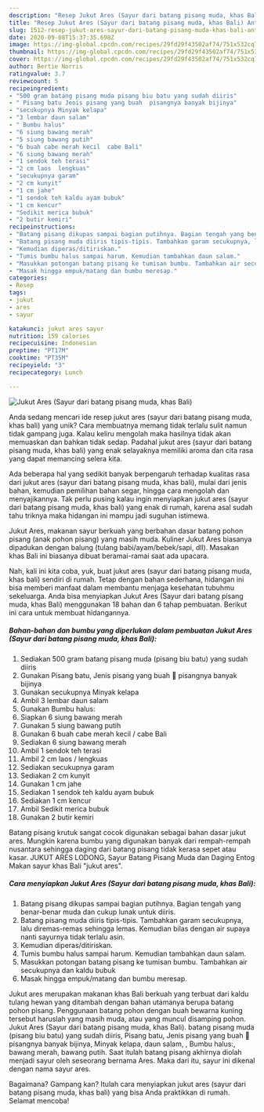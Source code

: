 ```yaml
---
description: "Resep Jukut Ares (Sayur dari batang pisang muda, khas Bali) Anti Gagal"
title: "Resep Jukut Ares (Sayur dari batang pisang muda, khas Bali) Anti Gagal"
slug: 1512-resep-jukut-ares-sayur-dari-batang-pisang-muda-khas-bali-anti-gagal
date: 2020-09-08T15:37:35.698Z
image: https://img-global.cpcdn.com/recipes/29fd29f43502af74/751x532cq70/jukut-ares-sayur-dari-batang-pisang-muda-khas-bali-foto-resep-utama.jpg
thumbnail: https://img-global.cpcdn.com/recipes/29fd29f43502af74/751x532cq70/jukut-ares-sayur-dari-batang-pisang-muda-khas-bali-foto-resep-utama.jpg
cover: https://img-global.cpcdn.com/recipes/29fd29f43502af74/751x532cq70/jukut-ares-sayur-dari-batang-pisang-muda-khas-bali-foto-resep-utama.jpg
author: Bertie Norris
ratingvalue: 3.7
reviewcount: 5
recipeingredient:
- "500 gram batang pisang muda pisang biu batu yang sudah diiris"
- " Pisang batu Jenis pisang yang buah  pisangnya banyak bijinya"
- "secukupnya Minyak kelapa"
- "3 lembar daun salam"
- " Bumbu halus"
- "6 siung bawang merah"
- "5 siung bawang putih"
- "6 buah cabe merah kecil  cabe Bali"
- "6 siung bawang merah"
- "1 sendok teh terasi"
- "2 cm laos  lengkuas"
- "secukupnya garam"
- "2 cm kunyit"
- "1 cm jahe"
- "1 sendok teh kaldu ayam bubuk"
- "1 cm kencur"
- "Sedikit merica bubuk"
- "2 butir kemiri"
recipeinstructions:
- "Batang pisang dikupas sampai bagian putihnya. Bagian tengah yang benar-benar muda dan cukup lunak untuk diiris."
- "Batang pisang muda diiris tipis-tipis. Tambahkan garam secukupnya, lalu diremas-remas sehingga lemas. Kemudian bilas dengan air supaya nanti sayurnya tidak terlalu asin."
- "Kemudian diperas/ditiriskan."
- "Tumis bumbu halus sampai harum. Kemudian tambahkan daun salam."
- "Masukkan potongan batang pisang ke tumisan bumbu. Tambahkan air secukupnya dan kaldu bubuk"
- "Masak hingga empuk/matang dan bumbu meresap."
categories:
- Resep
tags:
- jukut
- ares
- sayur

katakunci: jukut ares sayur 
nutrition: 159 calories
recipecuisine: Indonesian
preptime: "PT17M"
cooktime: "PT35M"
recipeyield: "3"
recipecategory: Lunch

---
```



![Jukut Ares (Sayur dari batang pisang muda, khas Bali)](https://img-global.cpcdn.com/recipes/29fd29f43502af74/751x532cq70/jukut-ares-sayur-dari-batang-pisang-muda-khas-bali-foto-resep-utama.jpg)

Anda sedang mencari ide resep jukut ares (sayur dari batang pisang muda, khas bali) yang unik? Cara membuatnya memang tidak terlalu sulit namun tidak gampang juga. Kalau keliru mengolah maka hasilnya tidak akan memuaskan dan bahkan tidak sedap. Padahal jukut ares (sayur dari batang pisang muda, khas bali) yang enak selayaknya memiliki aroma dan cita rasa yang dapat memancing selera kita.

Ada beberapa hal yang sedikit banyak berpengaruh terhadap kualitas rasa dari jukut ares (sayur dari batang pisang muda, khas bali), mulai dari jenis bahan, kemudian pemilihan bahan segar, hingga cara mengolah dan menyajikannya. Tak perlu pusing kalau ingin menyiapkan jukut ares (sayur dari batang pisang muda, khas bali) yang enak di rumah, karena asal sudah tahu triknya maka hidangan ini mampu jadi suguhan istimewa.

Jukut Ares, makanan sayur berkuah yang berbahan dasar batang pohon pisang (anak pohon pisang) yang masih muda. Kuliner Jukut Ares biasanya dipadukan dengan balung (tulang babi/ayam/bebek/sapi, dll). Masakan khas Bali ini biasanya dibuat beramai-ramai saat ada upacara.


Nah, kali ini kita coba, yuk, buat jukut ares (sayur dari batang pisang muda, khas bali) sendiri di rumah. Tetap dengan bahan sederhana, hidangan ini bisa memberi manfaat dalam membantu menjaga kesehatan tubuhmu sekeluarga. Anda bisa menyiapkan Jukut Ares (Sayur dari batang pisang muda, khas Bali) menggunakan 18 bahan dan 6 tahap pembuatan. Berikut ini cara untuk membuat hidangannya.

<!--inarticleads1-->

##### Bahan-bahan dan bumbu yang diperlukan dalam pembuatan Jukut Ares (Sayur dari batang pisang muda, khas Bali):

1. Sediakan 500 gram batang pisang muda (pisang biu batu) yang sudah diiris
1. Gunakan  Pisang batu, Jenis pisang yang buah 🍌 pisangnya banyak bijinya
1. Gunakan secukupnya Minyak kelapa
1. Ambil 3 lembar daun salam
1. Gunakan  Bumbu halus:
1. Siapkan 6 siung bawang merah
1. Gunakan 5 siung bawang putih
1. Gunakan 6 buah cabe merah kecil / cabe Bali
1. Sediakan 6 siung bawang merah
1. Ambil 1 sendok teh terasi
1. Ambil 2 cm laos / lengkuas
1. Sediakan secukupnya garam
1. Sediakan 2 cm kunyit
1. Gunakan 1 cm jahe
1. Sediakan 1 sendok teh kaldu ayam bubuk
1. Sediakan 1 cm kencur
1. Ambil Sedikit merica bubuk
1. Gunakan 2 butir kemiri


Batang pisang krutuk sangat cocok digunakan sebagai bahan dasar jukut ares. Mungkin karena bumbu yang digunakan banyak dari rempah-rempah nusantara sehingga daging dari batang pisang tidak kerasa sepet atau kasar. JUKUT ARES LODONG, Sayur Batang Pisang Muda dan Daging Entog Makan sayur khas Bali &#34;jukut ares&#34;. 

<!--inarticleads2-->

##### Cara menyiapkan Jukut Ares (Sayur dari batang pisang muda, khas Bali):

1. Batang pisang dikupas sampai bagian putihnya. Bagian tengah yang benar-benar muda dan cukup lunak untuk diiris.
1. Batang pisang muda diiris tipis-tipis. Tambahkan garam secukupnya, lalu diremas-remas sehingga lemas. Kemudian bilas dengan air supaya nanti sayurnya tidak terlalu asin.
1. Kemudian diperas/ditiriskan.
1. Tumis bumbu halus sampai harum. Kemudian tambahkan daun salam.
1. Masukkan potongan batang pisang ke tumisan bumbu. Tambahkan air secukupnya dan kaldu bubuk
1. Masak hingga empuk/matang dan bumbu meresap.


Jukut ares merupakan makanan khas Bali berkuah yang terbuat dari kaldu tulang hewan yang ditambah dengan bahan utamanya berupa batang pohon pisang. Penggunaan batang pohon dengan buah bewarna kuning tersebut haruslah yang masih muda, atau yang muncul disamping pohon. Jukut Ares (Sayur dari batang pisang muda, khas Bali). batang pisang muda (pisang biu batu) yang sudah diiris, Pisang batu, Jenis pisang yang buah 🍌 pisangnya banyak bijinya, Minyak kelapa, daun salam, , Bumbu halus:, bawang merah, bawang putih. Saat itulah batang pisang akhirnya diolah menjadi sayur oleh seseorang bernama Ares. Maka dari itu, sayur ini dikenal dengan nama sayur ares. 

Bagaimana? Gampang kan? Itulah cara menyiapkan jukut ares (sayur dari batang pisang muda, khas bali) yang bisa Anda praktikkan di rumah. Selamat mencoba!
